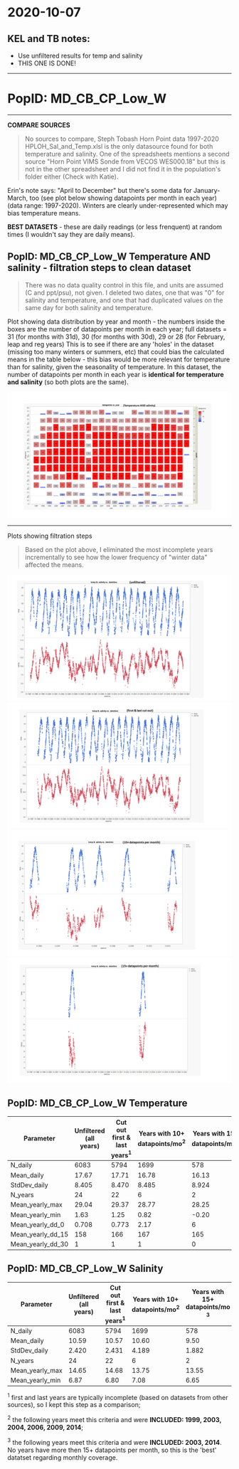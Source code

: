 # 2020-10-07

## KEL and TB notes:
- Use unfiltered results for temp and salinity
- THIS ONE IS DONE!

---

# PopID: MD_CB_CP_Low_W
---

**COMPARE SOURCES**

> No sources to compare, Steph Tobash Horn Point data 1997-2020 HPLOH_Sal_and_Temp.xlsl is the only datasource found for both temperature and salinity. One of the spreadsheets mentions a second source "Horn Point VIMS Sonde from VECOS WES000.18" but this is not in the other spreadsheet and I did not find it in the population's folder either (Check with Katie).

Erin's note says: "April to December" but there's some data for January-March, too (see plot below showing datapoints per month in each year) (data range: 1997-2020). Winters are clearly under-represented which may bias temperature means.

**BEST DATASETS** - these are daily readings (or less frenquent) at random times (I wouldn't say they are daily means).

## PopID: MD_CB_CP_Low_W Temperature AND salinity - filtration steps to clean dataset

> There was no data quality control in this file, and units are assumed (C and ppt/psu), not given. I deleted two dates, one that was "0" for salinity and temperature, and one that had duplicated values on the same day for both salinity and temperature.

Plot showing data distribution by year and month - the numbers inside the boxes are the number of datapoints per month in each year; full datasets = 31 (for months with 31d), 30 (for months with 30d), 29 or 28 (for February, leap and reg years) This is to see if there are any 'holes' in the dataset (missing too many winters or summers, etc) that could bias the calculated means in the table below - this bias would be more relevant for temperature than for salinity, given the seasonality of temperature. In this dataset, the number of datapoints per month in each year is **identical for temperature and salinity** (so both plots are the same).

![years_excluded_temp](../img/MD-CB-CP-Low-W-by-mo-yr-temp-sal.PNG)

---

Plots showing filtration steps

> Based on the plot above, I eliminated the most incomplete years incrementally to see how the lower frequency of "winter data" affected the means.

![data_cleanup_1](../img/MD-CB-CP-Low-W-temp-sal-1-unfiltered.PNG)
![data_cleanup_2](../img/MD-CB-CP-Low-W-temp-sal-2-fist-last.PNG)
![data_cleanup_3](../img/MD-CB-CP-Low-W-temp-sal-3-10plus.PNG)
![data_cleanup_4](../img/MD-CB-CP-Low-W-temp-sal-4-15plus.PNG)



## PopID: MD_CB_CP_Low_W Temperature


| Parameter         | Unfiltered (all years) | Cut out first & last years<sup>1<sup/> | Years with 10+ datapoints/mo<sup>2<sup/> | Years with 15+ datapoints/mo<sup>3<sup/> |
| ------------------| ---------------------- | -------------------------------------- | ----------------------------------------- | --------------------------------------- |
| N_daily           |   6083                 |     5794                               |     1699                                  |               578                       |
| Mean_daily        |    17.67               |      17.71                             |       16.78                               |               16.13                     |
| StdDev_daily      |     8.405              |       8.470                            |        8.485                              |               8.924                     |
| N_years           |     24                 |        22                              |         6                                 |                 2                       |
| Mean_yearly_max   |     29.04              |      29.37                             |         28.77                             |                 28.25                   |
| Mean_yearly_min   |      1.63              |       1.25                             |         0.82                              |                 -0.20                   |
| Mean_yearly_dd_0  |      0.708             |        0.773                           |         2.17                              |                   6                     |
| Mean_yearly_dd_15 |       158              |        166                             |          167                              |                 165                     |
| Mean_yearly_dd_30 |        1               |         1                              |            1                              |                 0                       |    
  
  
## PopID: MD_CB_CP_Low_W Salinity

| Parameter         | Unfiltered (all years) | Cut out first & last years<sup>1<sup/>  | Years with 10+ datapoints/mo<sup>2<sup/>  | Years with 15+ datapoints/mo <sup>3<sup/>|
| ------------------| ---------------------- | --------------------------------------- | ----------------------------------------- | -----------------------------------------|
| N_daily           |       6083             |         5794                            |            1699                           |               578                        |
| Mean_daily        |        10.59           |         10.57                           |               10.60                       |                 9.50                     |
| StdDev_daily      |          2.420         |          2.431                          |               4.189                       |                 1.882                    |
| N_years           |     24                 |        22                               |                6                          |                 2                        |
| Mean_yearly_max   |       14.65            |         14.68                           |               13.75                       |               13.55                      |
| Mean_yearly_min   |          6.87          |            6.80                         |                7.08                       |                6.65                      |
  

<sup>1</sup> first and last years are typically incomplete (based on datasets from other sources), so I kept this step as a comparison;

<sup>2</sup> the following years meet this criteria and were **INCLUDED: 1999, 2003, 2004, 2006, 2009, 2014**;

<sup>3</sup> the following years meet this criteria and were **INCLUDED: 2003, 2014**. No years have more then 15+ datapoints per month, so this is the 'best' datatset regarding monthly coverage.
